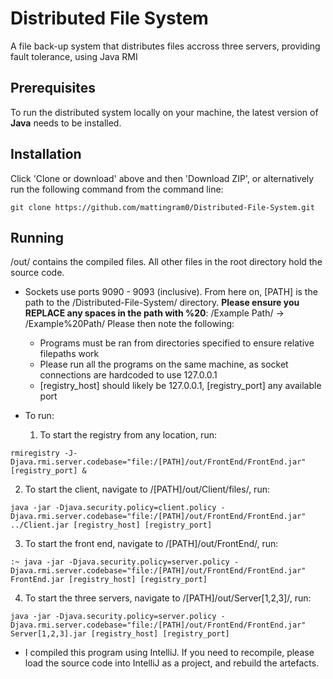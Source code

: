 # Distributed File System
A file back-up system that distributes files accross three servers, providing fault tolerance, using Java RMI

## Prerequisites
To run the distributed system locally on your machine, the latest version of **Java** needs to be installed.

## Installation
Click 'Clone or download' above and then 'Download ZIP', or alternatively run the following command from the command line:

```
git clone https://github.com/mattingram0/Distributed-File-System.git
```

## Running
/out/ contains the compiled files. All other files in the root directory hold the source code.

* Sockets use ports 9090 - 9093 (inclusive). From here on, [PATH] is the path to the /Distributed-File-System/ directory. **Please ensure you REPLACE any spaces in the path with %20**: /Example Path/ -> /Example%20Path/
Please then note the following:
  * Programs must be ran from directories specified to ensure relative filepaths work
  * Please run all the programs on the same machine, as socket connections are hardcoded to use 127.0.0.1
  * [registry_host] should likely be 127.0.0.1, [registry_port] any available port

* To run:
  1. To start the registry from any location, run: 

```
rmiregistry -J-Djava.rmi.server.codebase="file:/[PATH]/out/FrontEnd/FrontEnd.jar" [registry_port] &
```

  2. To start the client, navigate to /[PATH]/out/Client/files/, run:

```
java -jar -Djava.security.policy=client.policy -Djava.rmi.server.codebase="file:/[PATH]/out/FrontEnd/FrontEnd.jar" ../Client.jar [registry_host] [registry_port]
```

  3. To start the front end, navigate to /[PATH]/out/FrontEnd/, run:
```
:~ java -jar -Djava.security.policy=server.policy -Djava.rmi.server.codebase="file:/[PATH]/out/FrontEnd/FrontEnd.jar" FrontEnd.jar [registry_host] [registry_port]
```

  4. To start the three servers, navigate to /[PATH]/out/Server[1,2,3]/, run:

```
java -jar -Djava.security.policy=server.policy -Djava.rmi.server.codebase="file:/[PATH]/out/FrontEnd/FrontEnd.jar" Server[1,2,3].jar [registry_host] [registry_port]
```

- I compiled this program using IntelliJ. If you need to recompile, please load the source code into IntelliJ as a project, and rebuild the artefacts.

